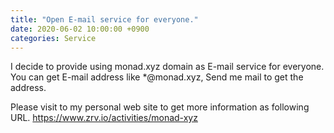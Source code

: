 ```yaml
---
title: "Open E-mail service for everyone."
date: 2020-06-02 10:00:00 +0900
categories: Service
---
```

I decide to provide using monad.xyz domain as E-mail service for everyone.
You can get E-mail address like *@monad.xyz, Send me mail to get the address.

Please visit to my personal web site to get more information as following URL.
<https://www.zrv.io/activities/monad-xyz>
